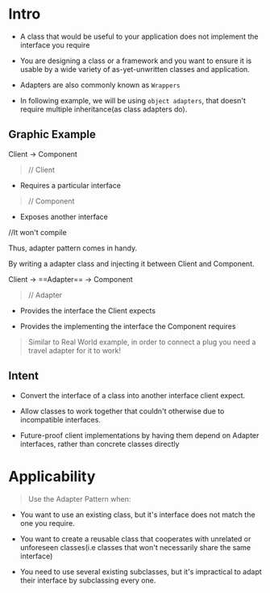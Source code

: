 # Intro

* A class that would be useful to your application does not implement the interface you require

* You are designing a class or a framework and you want to ensure it is usable by a wide variety of as-yet-unwritten classes and application.

* Adapters are also commonly known as `Wrappers`

* In following example, we will be using `object adapters`, that doesn't require multiple inheritance(as class adapters do).

## Graphic Example

Client ->  Component

> // Client

* Requires a particular interface

> // Component

* Exposes another interface

//It won't compile

Thus, adapter pattern comes in handy.

By writing a adapter class and injecting it between Client and Component.

Client -> ==Adapter== -> Component

> // Adapter

* Provides the interface the Client expects

* Provides the implementing the interface the Component requires

> Similar to Real World example, in order to connect a plug you need a travel adapter for it to work!

## Intent

* Convert the interface of a class into another interface client expect.

* Allow classes to work together that couldn't otherwise due to incompatible interfaces.

* Future-proof client implementations by having them depend on Adapter interfaces, rather than concrete classes directly

# Applicability

> Use the Adapter Pattern when:

* You want to use an existing class, but it's interface does not match the one you require.

* You want to create a reusable class that cooperates with unrelated or unforeseen classes(i.e classes that won't necessarily share the same interface)

* You need to use several existing subclasses, but it's impractical to adapt their interface by subclassing every one.
